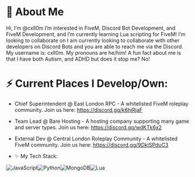 # 👋 About Me
Hi, I’m @cxll0m I’m interested in FiveM, Discord Bot Development, and FiveM Development, and I’m currently learning Lua scripting for FiveM! I’m looking to collaborate on I am currently looking to collaborate with other developers on Discord Bots and you are able to reach me via the Discord. My username is: cxll0m. My pronouns are he/him! A fun fact about me is that I have both Autism, and ADHD but does it stop me? No!

# ⚡ Current Places I Develop/Own:
- Chief Superintendent @ East London RPC - A whitelisted FiveM roleplay community. Join us here: https://discord.gg/k6hjRjaF
- Team Lead @ Bare Hosting - A hosting company supporting many game and server types. Join us here: https://discord.gg/wdKTk6x2
- External Dev @ Central London Roleplay Community - A whitelisted FiveM community. Join us here: https://discord.gg/9DkjSPduC3

- ✨ My Tech Stack:

![JavaScript](https://img.shields.io/badge/javascript-%23323330.svg?style=for-the-badge&logo=javascript&logoColor=%23F7DF1E)![Python](https://img.shields.io/badge/python-3670A0?style=for-the-badge&logo=python&logoColor=ffdd54)![MongoDB](https://img.shields.io/badge/MongoDB-%234ea94b.svg?style=for-the-badge&logo=mongodb&logoColor=white)![Lua](https://img.shields.io/badge/Lua-%232C2D72.svg?style=for-the-badge&logo=lua&logoColor=white)
